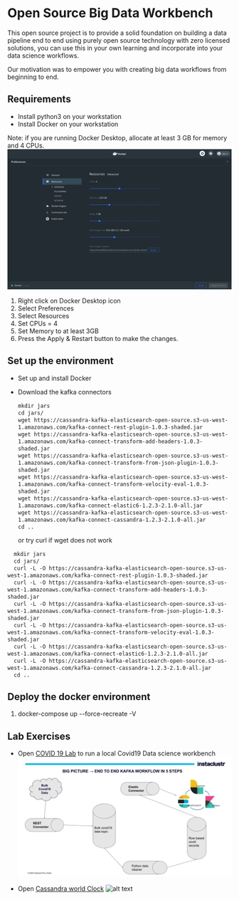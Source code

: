 # Open Source Big Data Workbench

This open source project is to provide a solid foundation on building a data pipeline end to end using purely open source technology with zero licensed solutions, you can use this in your own learning and incorporate into your data science workflows.

Our motivation was to empower you with creating big data workflows from beginning to end.

## Requirements
* Install python3 on your workstation 
* Install Docker on your workstation

Note: if you are running Docker Desktop, allocate at least 3 GB for memory and 4 CPUs.
![alt text](./docker_setting.jpg "Docker settings")

1. Right click on Docker Desktop icon
1. Select Preferences
1. Select Resources
1. Set CPUs = 4
1. Set Memory to at least 3GB
1. Press the Apply & Restart button to make the changes.

## Set up the environment

* Set up and install Docker
* Download the kafka connectors 

  ```
  mkdir jars
  cd jars/
  wget https://cassandra-kafka-elasticsearch-open-source.s3-us-west-1.amazonaws.com/kafka-connect-rest-plugin-1.0.3-shaded.jar
  wget https://cassandra-kafka-elasticsearch-open-source.s3-us-west-1.amazonaws.com/kafka-connect-transform-add-headers-1.0.3-shaded.jar
  wget https://cassandra-kafka-elasticsearch-open-source.s3-us-west-1.amazonaws.com/kafka-connect-transform-from-json-plugin-1.0.3-shaded.jar
  wget https://cassandra-kafka-elasticsearch-open-source.s3-us-west-1.amazonaws.com/kafka-connect-transform-velocity-eval-1.0.3-shaded.jar
  wget https://cassandra-kafka-elasticsearch-open-source.s3-us-west-1.amazonaws.com/kafka-connect-elastic6-1.2.3-2.1.0-all.jar
  wget https://cassandra-kafka-elasticsearch-open-source.s3-us-west-1.amazonaws.com/kafka-connect-cassandra-1.2.3-2.1.0-all.jar
  cd ..
  ```

  or try curl if wget does not work

```
  mkdir jars
  cd jars/
  curl -L -O https://cassandra-kafka-elasticsearch-open-source.s3-us-west-1.amazonaws.com/kafka-connect-rest-plugin-1.0.3-shaded.jar
  curl -L -O https://cassandra-kafka-elasticsearch-open-source.s3-us-west-1.amazonaws.com/kafka-connect-transform-add-headers-1.0.3-shaded.jar
  curl -L -O https://cassandra-kafka-elasticsearch-open-source.s3-us-west-1.amazonaws.com/kafka-connect-transform-from-json-plugin-1.0.3-shaded.jar
  curl -L -O https://cassandra-kafka-elasticsearch-open-source.s3-us-west-1.amazonaws.com/kafka-connect-transform-velocity-eval-1.0.3-shaded.jar
  curl -L -O https://cassandra-kafka-elasticsearch-open-source.s3-us-west-1.amazonaws.com/kafka-connect-elastic6-1.2.3-2.1.0-all.jar
  curl -L -O https://cassandra-kafka-elasticsearch-open-source.s3-us-west-1.amazonaws.com/kafka-connect-cassandra-1.2.3-2.1.0-all.jar
  cd ..
```

## Deploy the docker environment

1. docker-compose up --force-recreate -V

## Lab Exercises

* Open [COVID 19 Lab](./COVID19.md) to run a local Covid19 Data science workbench
![alt text](./covid19dataflow.jpg "Covid19 Data Flow Diagram")

* Open [Cassandra world Clock](./CASSANDRA.md)
![alt text](./diagram.jpg "World Clock Diagram")

